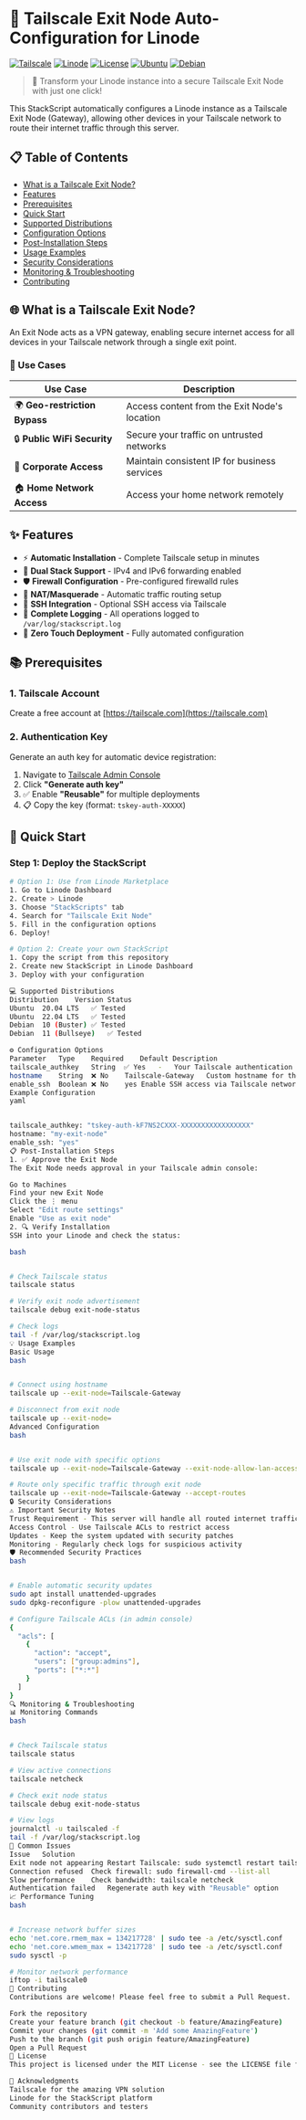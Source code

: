 # 🚀 Tailscale Exit Node Auto-Configuration for Linode

[![Tailscale](https://img.shields.io/badge/Tailscale-Compatible-blue)](https://tailscale.com)
[![Linode](https://img.shields.io/badge/Linode-StackScript-green)](https://www.linode.com/stackscripts/)
[![License](https://img.shields.io/badge/License-MIT-yellow.svg)](LICENSE)
[![Ubuntu](https://img.shields.io/badge/Ubuntu-20.04%20%7C%2022.04-orange)](https://ubuntu.com/)
[![Debian](https://img.shields.io/badge/Debian-10%20%7C%2011-red)](https://www.debian.org/)

> 🔐 Transform your Linode instance into a secure Tailscale Exit Node with just one click!

This StackScript automatically configures a Linode instance as a Tailscale Exit Node (Gateway), allowing other devices in your Tailscale network to route their internet traffic through this server.

## 📋 Table of Contents

- [What is a Tailscale Exit Node?](#-what-is-a-tailscale-exit-node)
- [Features](#-features)
- [Prerequisites](#-prerequisites)
- [Quick Start](#-quick-start)
- [Supported Distributions](#-supported-distributions)
- [Configuration Options](#%EF%B8%8F-configuration-options)
- [Post-Installation Steps](#-post-installation-steps)
- [Usage Examples](#-usage-examples)
- [Security Considerations](#-security-considerations)
- [Monitoring & Troubleshooting](#-monitoring--troubleshooting)
- [Contributing](#-contributing)

## 🌐 What is a Tailscale Exit Node?

An Exit Node acts as a VPN gateway, enabling secure internet access for all devices in your Tailscale network through a single exit point. 

### 🎯 Use Cases

| Use Case | Description |
|----------|-------------|
| 🌍 **Geo-restriction Bypass** | Access content from the Exit Node's location |
| 🔒 **Public WiFi Security** | Secure your traffic on untrusted networks |
| 🏢 **Corporate Access** | Maintain consistent IP for business services |
| 🏠 **Home Network Access** | Access your home network remotely |

## ✨ Features

- ⚡ **Automatic Installation** - Complete Tailscale setup in minutes
- 🔄 **Dual Stack Support** - IPv4 and IPv6 forwarding enabled
- 🛡️ **Firewall Configuration** - Pre-configured firewalld rules
- 🌊 **NAT/Masquerade** - Automatic traffic routing setup
- 🔑 **SSH Integration** - Optional SSH access via Tailscale
- 📝 **Complete Logging** - All operations logged to `/var/log/stackscript.log`
- 🚀 **Zero Touch Deployment** - Fully automated configuration

## 📚 Prerequisites

### 1. Tailscale Account
Create a free account at [https://tailscale.com](https://tailscale.com)

### 2. Authentication Key
Generate an auth key for automatic device registration:

1. Navigate to [Tailscale Admin Console](https://login.tailscale.com/admin/settings/keys)
2. Click **"Generate auth key"**
3. ✅ Enable **"Reusable"** for multiple deployments
4. 📋 Copy the key (format: `tskey-auth-XXXXX`)

## 🚀 Quick Start

### Step 1: Deploy the StackScript

```bash
# Option 1: Use from Linode Marketplace
1. Go to Linode Dashboard
2. Create > Linode
3. Choose "StackScripts" tab
4. Search for "Tailscale Exit Node"
5. Fill in the configuration options
6. Deploy!

# Option 2: Create your own StackScript
1. Copy the script from this repository
2. Create new StackScript in Linode Dashboard
3. Deploy with your configuration

💻 Supported Distributions
Distribution	Version	Status
Ubuntu	20.04 LTS	✅ Tested
Ubuntu	22.04 LTS	✅ Tested
Debian	10 (Buster)	✅ Tested
Debian	11 (Bullseye)	✅ Tested

⚙️ Configuration Options
Parameter	Type	Required	Default	Description
tailscale_authkey	String	✅ Yes	-	Your Tailscale authentication key
hostname	String	❌ No	Tailscale-Gateway	Custom hostname for the Exit Node
enable_ssh	Boolean	❌ No	yes	Enable SSH access via Tailscale network
Example Configuration
yaml


tailscale_authkey: "tskey-auth-kF7NS2CXXX-XXXXXXXXXXXXXXXXX"
hostname: "my-exit-node"
enable_ssh: "yes"
📋 Post-Installation Steps
1. ✅ Approve the Exit Node
The Exit Node needs approval in your Tailscale admin console:

Go to Machines
Find your new Exit Node
Click the ⋮ menu
Select "Edit route settings"
Enable "Use as exit node"
2. 🔍 Verify Installation
SSH into your Linode and check the status:

bash


# Check Tailscale status
tailscale status

# Verify exit node advertisement
tailscale debug exit-node-status

# Check logs
tail -f /var/log/stackscript.log
💡 Usage Examples
Basic Usage
bash


# Connect using hostname
tailscale up --exit-node=Tailscale-Gateway

# Disconnect from exit node
tailscale up --exit-node=
Advanced Configuration
bash


# Use exit node with specific options
tailscale up --exit-node=Tailscale-Gateway --exit-node-allow-lan-access

# Route only specific traffic through exit node
tailscale up --exit-node=Tailscale-Gateway --accept-routes
🔒 Security Considerations
⚠️ Important Security Notes
Trust Requirement - This server will handle all routed internet traffic
Access Control - Use Tailscale ACLs to restrict access
Updates - Keep the system updated with security patches
Monitoring - Regularly check logs for suspicious activity
🛡️ Recommended Security Practices
bash


# Enable automatic security updates
sudo apt install unattended-upgrades
sudo dpkg-reconfigure -plow unattended-upgrades

# Configure Tailscale ACLs (in admin console)
{
  "acls": [
    {
      "action": "accept",
      "users": ["group:admins"],
      "ports": ["*:*"]
    }
  ]
}
🔍 Monitoring & Troubleshooting
📊 Monitoring Commands
bash


# Check Tailscale status
tailscale status

# View active connections
tailscale netcheck

# Check exit node status
tailscale debug exit-node-status

# View logs
journalctl -u tailscaled -f
tail -f /var/log/stackscript.log
🔧 Common Issues
Issue	Solution
Exit node not appearing	Restart Tailscale: sudo systemctl restart tailscaled
Connection refused	Check firewall: sudo firewall-cmd --list-all
Slow performance	Check bandwidth: tailscale netcheck
Authentication failed	Regenerate auth key with "Reusable" option
📈 Performance Tuning
bash


# Increase network buffer sizes
echo 'net.core.rmem_max = 134217728' | sudo tee -a /etc/sysctl.conf
echo 'net.core.wmem_max = 134217728' | sudo tee -a /etc/sysctl.conf
sudo sysctl -p

# Monitor network performance
iftop -i tailscale0
🤝 Contributing
Contributions are welcome! Please feel free to submit a Pull Request.

Fork the repository
Create your feature branch (git checkout -b feature/AmazingFeature)
Commit your changes (git commit -m 'Add some AmazingFeature')
Push to the branch (git push origin feature/AmazingFeature)
Open a Pull Request
📄 License
This project is licensed under the MIT License - see the LICENSE file for details.

🙏 Acknowledgments
Tailscale for the amazing VPN solution
Linode for the StackScript platform
Community contributors and testers
